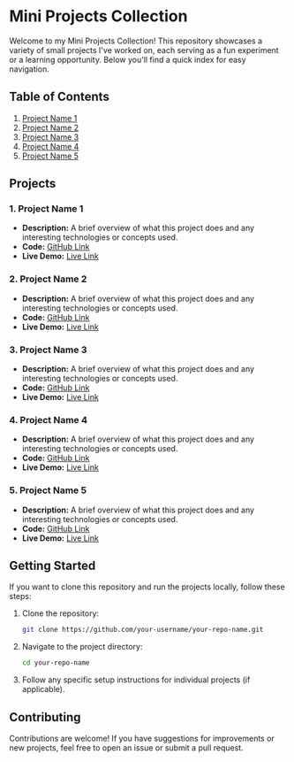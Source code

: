 
# Mini Projects Collection

Welcome to my Mini Projects Collection! This repository showcases a variety of small projects I've worked on, each serving as a fun experiment or a learning opportunity. Below you'll find a quick index for easy navigation.

## Table of Contents

1. [Project Name 1](#project-name-1)
2. [Project Name 2](#project-name-2)
3. [Project Name 3](#project-name-3)
4. [Project Name 4](#project-name-4)
5. [Project Name 5](#project-name-5)

## Projects

### 1. **Project Name 1**
- **Description:** A brief overview of what this project does and any interesting technologies or concepts used.
- **Code:** [GitHub Link](#)
- **Live Demo:** [Live Link](#)

### 2. **Project Name 2**
- **Description:** A brief overview of what this project does and any interesting technologies or concepts used.
- **Code:** [GitHub Link](#)
- **Live Demo:** [Live Link](#)

### 3. **Project Name 3**
- **Description:** A brief overview of what this project does and any interesting technologies or concepts used.
- **Code:** [GitHub Link](#)
- **Live Demo:** [Live Link](#)

### 4. **Project Name 4**
- **Description:** A brief overview of what this project does and any interesting technologies or concepts used.
- **Code:** [GitHub Link](#)
- **Live Demo:** [Live Link](#)

### 5. **Project Name 5**
- **Description:** A brief overview of what this project does and any interesting technologies or concepts used.
- **Code:** [GitHub Link](#)
- **Live Demo:** [Live Link](#)

## Getting Started

If you want to clone this repository and run the projects locally, follow these steps:

1. Clone the repository:
   ```bash
   git clone https://github.com/your-username/your-repo-name.git
   ```

2. Navigate to the project directory:
   ```bash
   cd your-repo-name
   ```

3. Follow any specific setup instructions for individual projects (if applicable).

## Contributing

Contributions are welcome! If you have suggestions for improvements or new projects, feel free to open an issue or submit a pull request.



